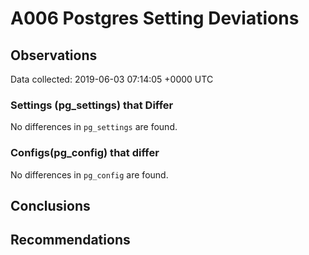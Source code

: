 # A006 Postgres Setting Deviations #

## Observations ##
Data collected: 2019-06-03 07:14:05 +0000 UTC  

### Settings (pg_settings) that Differ ###

No differences in `pg_settings` are found.

### Configs(pg_config) that differ ###

No differences in `pg_config` are found.



## Conclusions ##


## Recommendations ##

